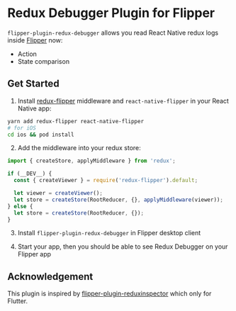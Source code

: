 # Redux Debugger Plugin for Flipper

`flipper-plugin-redux-debugger` allows you read React Native redux logs inside [Flipper](https://fbflipper.com/) now:

- Action
- State comparison

## Get Started

1. Install [redux-flipper](https://github.com/jk-gan/redux-flipper) middleware and `react-native-flipper` in your React Native app:

```bash
yarn add redux-flipper react-native-flipper
# for iOS
cd ios && pod install
```

2. Add the middleware into your redux store:

```javascript
import { createStore, applyMiddleware } from 'redux';

if (__DEV__) {
  const { createViewer } = require('redux-flipper').default;

  let viewer = createViewer();
  let store = createStore(RootReducer, {}, applyMiddleware(viewer));
} else {
  let store = createStore(RootReducer, {});
}
```

3. Install `flipper-plugin-redux-debugger` in Flipper desktop client

4. Start your app, then you should be able to see Redux Debugger on your Flipper app

## Acknowledgement

This plugin is inspired by [flipper-plugin-reduxinspector](https://github.com/blankapp/flipper-plugin-reduxinspector) which only for Flutter.
